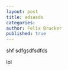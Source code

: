 ```yaml
---
layout: post
title: adsasds
categories:
author: Felix Brucker
published: true
---
```


shf
sdfgsdfsdfds

lol